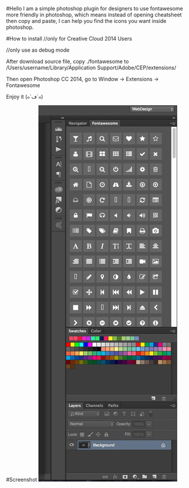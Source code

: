 #Hello
I am a simple photoshop plugin for designers to use fontawesome more friendly in photoshop, which means instead of opening cheatsheet then copy and paste, I can help you find the icons you want inside photoshop.

#How to install
//only for Creative Cloud 2014 Users

//only use as debug mode

After download source file, copy ./fontawesome to /Users/username/Library/Application Support/Adobe/CEP/extensions/

Then open Photoshop CC 2014, go to Window -> Extensions -> Fontawesome

Enjoy it (๑´ڡ`๑)

#Screenshot
![](./screenshot/pic01)
